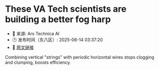 # These VA Tech scientists are building a better fog harp
- 📅 来源: Ars Technica AI
- 🕒 发布时间（东八区）: 2025-06-14 03:37:20
- 🔗 [原文链接](https://arstechnica.com/science/2025/06/these-va-tech-scientists-are-building-a-better-fog-harp/)

Combining vertical "strings" with periodic horizontal wires stops clogging and clumping, boosts efficiency.